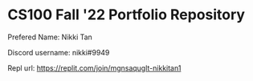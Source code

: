 # CS100 Fall '22 Portfolio Repository

Prefered Name: Nikki Tan

Discord username: nikki#9949

Repl url: https://replit.com/join/mgnsaquglt-nikkitan1
